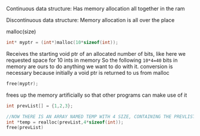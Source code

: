 Continuous data structure: 
	Has memory allocation all together in the ram

Discontinuous data structure:
	Memory allocation is all over the place


malloc(size)
```c
int* myptr = (int*)malloc(10*sizeof(int));
```
Receives the starting void ptr of an allocated number of bits, like here we requested space for 10 ints in memory
So the following `10*4=40` bits in memory are ours to do anything we want to do with it. conversion is necessary because initially a void ptr is returned to us from malloc

```c
free(myptr);
```
frees up the memory artificially so that other programs can make use of it

```c
int prevList[] = {1,2,3};

//NOW THERE IS AN ARRAY NAMED TEMP WITH 4 SIZE, CONTAINING THE PREVLIST
int *temp = realloc(prevList,4*sizeof(int));
free(prevList)
```


